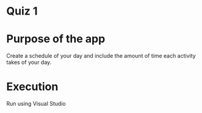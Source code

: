 # Quiz 1

# Purpose of the app
Create a schedule of your day and include the amount of time each activity takes of your day.

# Execution
Run using Visual Studio
